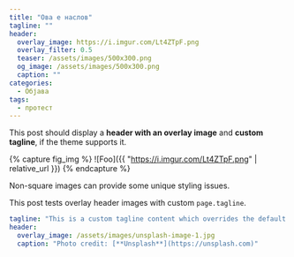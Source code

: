 ```yaml
---
title: "Ова е наслов"
tagline: ""
header:
  overlay_image: https://i.imgur.com/Lt4ZTpF.png
  overlay_filter: 0.5
  teaser: /assets/images/500x300.png
  og_image: /assets/images/500x300.png
  caption: ""
categories:
  - Објава
tags:
  - протест
---
```


This post should display a **header with an overlay image** and **custom tagline**, if the theme supports it.

{% capture fig_img %}
![Foo]({{ "https://i.imgur.com/Lt4ZTpF.png" | relative_url }})
{% endcapture %}

Non-square images can provide some unique styling issues.

This post tests overlay header images with custom `page.tagline`.

```yaml
tagline: "This is a custom tagline content which overrides the default page excerpt."
header:
  overlay_image: /assets/images/unsplash-image-1.jpg
  caption: "Photo credit: [**Unsplash**](https://unsplash.com)"
```
